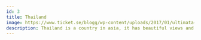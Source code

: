 ```yaml
---
id: 3
title: Thailand
image: https://www.ticket.se/blogg/wp-content/uploads/2017/01/ultimata-thailand-1050x698.jpg
description: Thailand is a country in asia, it has beautiful views and amazing beaches. Its a real tourist dream with its many landmarks and attractions.
---
```


